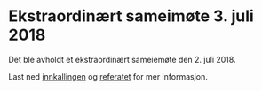 Ekstraordinært sameimøte 3. juli 2018
=====================================

Det ble avholdt et ekstraordinært sameiemøte den 2. juli 2018.

Last ned [innkallingen](Innkalling_FB2_2018-07-02.pdf) og [referatet](Referat_FB2_2018-07-02.pdf) for mer informasjon.





